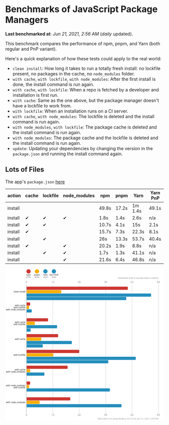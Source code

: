 # Benchmarks of JavaScript Package Managers

**Last benchmarked at**: _Jun 21, 2021, 2:56 AM_ (_daily_ updated).

This benchmark compares the performance of npm, pnpm, and Yarn (both regular and PnP variant).

Here's a quick explanation of how these tests could apply to the real world:

- `clean install`: How long it takes to run a totally fresh install: no lockfile present, no packages in the cache, no `node_modules` folder.
- `with cache`, `with lockfile`, `with node_modules`: After the first install is done, the install command is run again.
- `with cache`, `with lockfile`: When a repo is fetched by a developer and installation is first run.
- `with cache`: Same as the one above, but the package manager doesn't have a lockfile to work from.
- `with lockfile`: When an installation runs on a CI server.
- `with cache`, `with node_modules`: The lockfile is deleted and the install command is run again.
- `with node_modules`, `with lockfile`: The package cache is deleted and the install command is run again.
- `with node_modules`: The package cache and the lockfile is deleted and the install command is run again.
- `update`: Updating your dependencies by changing the version in the `package.json` and running the install command again.

## Lots of Files

The app's `package.json` [here](https://github.com/pnpm/pnpm.github.io/blob/main/benchmarks/fixtures/alotta-files/package.json)

| action  | cache | lockfile | node_modules| npm | pnpm | Yarn | Yarn PnP |
| ---     | ---   | ---      | ---         | --- | ---  | ---  | ---      |
| install |       |          |             | 49.8s | 17.2s | 1m 1.4s | 49.1s |
| install | ✔     | ✔        | ✔           | 1.8s | 1.4s | 2.6s | n/a |
| install | ✔     | ✔        |             | 10.7s | 4.1s | 15s | 2.1s |
| install | ✔     |          |             | 15.7s | 7.3s | 22.3s | 8.1s |
| install |       | ✔        |             | 26s | 13.3s | 53.7s | 40.4s |
| install | ✔     |          | ✔           | 20.2s | 1.9s | 8.8s | n/a |
| install |       | ✔        | ✔           | 1.7s | 1.3s | 41.1s | n/a |
| install |       |          | ✔           | 21.6s | 6.4s | 46.8s | n/a |

![Graph of the alotta-files results](../../static/img/benchmarks/alotta-files.svg)
